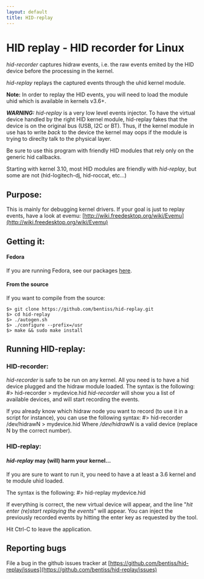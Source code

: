 ```yaml
---
layout: default
title: HID-replay
---
```


# HID replay - HID recorder for Linux

*hid-recorder* captures hidraw events, i.e. the raw events emited
by the HID device before the processing in the kernel.

*hid-replay* replays the captured events through the uhid kernel
module.

**Note:** In order to replay the HID events, you will need to load the
module uhid which is available in kernels v3.6+.

***WARNING:*** *hid-replay* is a very low level events injector. To have
the virtual device handled by the right HID kernel module, hid-replay
fakes that the device is on the original bus (USB, I2C or BT).
Thus, if the kernel module in use has to write _back_ to the device
the kernel may oops if the module is trying to direclty talk to the
physical layer.

Be sure to use this program with friendly HID modules that rely only
on the generic hid callbacks.

Starting with kernel 3.10, most HID modules are friendly with
*hid-replay*, but some are not (hid-logitech-dj, hid-roccat, etc...)

## Purpose:

This is mainly for debugging kernel drivers. If your goal
is just to replay events, have a look at evemu:
[http://wiki.freedesktop.org/wiki/Evemu](http://wiki.freedesktop.org/wiki/Evemu)

## Getting it:

#### Fedora
If you are running Fedora, see our packages [here](Fedora.html).

#### From the source
If you want to compile from the source:

	$> git clone https://github.com/bentiss/hid-replay.git
	$> cd hid-replay
	$> ./autogen.sh
	$> ./configure --prefix=/usr
	$> make && sudo make install

## Running HID-replay:

### HID-recorder:

*hid-recorder* is safe to be run on any kernel. All you need is to have a
hid device plugged and the hidraw module loaded. The syntax is the
following:
	#> hid-recorder > mydevice.hid
*hid-recorder* will show you a list of available devices, and will start
recording the events.

If you already know which hidraw node you want to record (to use it in a
script for instance), you can use the following syntax:
	#> hid-recorder /dev/hidrawN > mydevice.hid
Where */dev/hidrawN* is a valid device (replace N by the correct number).

### HID-replay:

#### *hid-replay* may (will) harm your kernel...

If you are sure to want to run it, you need to have a at least a
3.6 kernel and te module uhid loaded.

The syntax is the following:
	#> hid-replay mydevice.hid

If everything is correct, the new virtual device will appear, and
the line "*hit enter (re)start replaying the events*" will appear.
You can inject the previously recorded events by hitting the enter
key as requested by the tool.

Hit Ctrl-C to leave the application.

## Reporting bugs

File a bug in the github issues tracker at [https://github.com/bentiss/hid-replay/issues](https://github.com/bentiss/hid-replay/issues)


